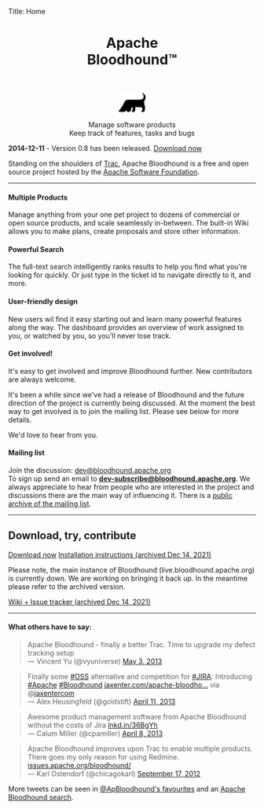 Title: Home

<div class="row">
        <div class="container-box span8 offset2">
            <div class="jumbotron" align="center">
                <h1 style="position: relative;">Apache<br /> Bloodhound<span class="tm">&#153;</span></h1>
                <br />
                <p><img src="img/logo_houndOnly.png" alt="Bloodhound Logo" /></p>
                <p>Manage software products<br />
                    Keep track of features, tasks and bugs</p>
            </div>
            <div class="alert alert-success"><strong>2014-12-11</strong> - Version 0.8 has been released. <a href="https://www.apache.org/dyn/closer.cgi/bloodhound/apache-bloodhound-0.8.tar.gz">Download now</a></div>

Standing on the shoulders of [Trac](https://trac.edgewall.org/), Apache Bloodhound is a free and open source project hosted by the [Apache Software Foundation](https://www.apache.org/).

<!--a href="https://twitter.com/apbloodhound" class="twitter-follow-button" data-show-count="false" data-dnt="true">Follow @apbloodhound</a-->
<!--iframe src="http://ghbtns.com/github-btn.html?user=apache&repo=bloodhound&type=watch&count=true"
  allowtransparency="true" frameborder="0" scrolling="0" width="110" height="20"></iframe-->

----

#### Multiple Products
Manage anything from your one pet project to dozens of commercial or open source products, and scale seamlessly in-between. The built-in Wiki allows you to make plans, create proposals and store other information.

#### Powerful Search
The full-text search intelligently ranks results to help you find what you're looking for quickly. Or just type in the ticket id to navigate directly to it, and more.

#### User-friendly design
New users wil find it easy starting out and learn many powerful features along the way. The dashboard provides an overview of work assigned to you, or watched by you, so you'll never lose track.

#### Get involved!
<!--
                        <a href="https://live.bloodhound.apache.org/bloodhound/products/BHD/wiki/BloodhoundContributing">It's easy to get involved</a>
                        -->
It's easy to get involved and improve Bloodhound further.
New contributors are always welcome.

It's been a while since we've had a release of Bloodhound and the
                        future direction of the project is currently being discussed. At
                        the moment the best way to get involved is to join the mailing
                        list. Please see below for more details.

<!--
                    <p>
                        You can also help by
                        <a href="https://live.bloodhound.apache.org/bloodhound/products/BHD/">reporting bugs</a>,
                        asking questions on the
                        <a href="https://live.bloodhound.apache.org/bloodhound/products/BHD/wiki/BloodhoundContactInfo">mailing list</a>
                        or our
                        <a href="https://live.bloodhound.apache.org/bloodhound/products/BHD/wiki/BloodhoundContactInfo">IRC channel</a>
                        .
                    </p>
                    -->

We'd love to hear from you.

#### Mailing list
Join the discussion: dev@bloodhound.apache.org<br>
To sign up send an email to <strong>dev-subscribe@bloodhound.apache.org</strong>.
                    We always appreciate to hear from people who are interested in the project and discussions there are the main way of influencing it.
                    There is a
                    [public archive of the mailing list](http://mail-archives.apache.org/mod_mbox/bloodhound-dev/).

----

<div class="download-area">
                <p><h2>Download, try, contribute</h2></p>
                <p>
                    <a class="btn btn-success" href="https://www.apache.org/dyn/closer.lua/bloodhound/apache-bloodhound-0.8.tar.gz">Download now</a>
                    <!--
                    <a href="https://live.bloodhound.apache.org/bloodhound/products/BHD/wiki/BloodhoundInstall">Installation instructions</a>
                    -->
                    <a href="https://web.archive.org/web/20211214161535/https://live.bloodhound.apache.org/bloodhound/products/BHD/wiki/BloodhoundInstall">Installation instructions (archived Dec 14, 2021)</a>
                </p>
                <!--
                <p>
                    <a class="btn btn-primary" href="https://live.bloodhound.apache.org/bloodhound/">Wiki + Issue tracker</a>
                </p>
                -->
                <p>
                    Please note, the main instance of Bloodhound (live.bloodhound.apache.org)
                    is currently down. We are working on bringing it back up. 
                    In the meantime please refer to the archived version.
                </p>
                <p>
                    <a class="btn btn-primary" href="https://web.archive.org/web/20211214163046/https://live.bloodhound.apache.org/bloodhound">Wiki + Issue tracker (archived Dec 14, 2021)</a>
                </p>
</div>

----

#### What others have to say:

<div class="tweets">

> Apache Bloodhound - finally a better Trac. Time to upgrade my defect tracking setup \
>                        &mdash; Vincent Yu (@vyuniverse) [May 3, 2013](https://twitter.com/vyuniverse/status/330423421945122816)

> Finally some [#OSS](https://twitter.com/search/%23OSS) alternative and competition for [#JIRA](https://twitter.com/search/%23JIRA): Introducing [#Apache](https://twitter.com/search/%23Apache) [#Bloodhound](https://twitter.com/search/%23Bloodhound) [jaxenter.com/apache-bloodho…](http://t.co/t9ho5Herru "http://jaxenter.com/apache-bloodhound-a-new-breed-of-issue-tracker-46761.html") via @[jaxentercom](https://twitter.com/jaxentercom) \
>                        &mdash; Alex Heusingfeld (@goldstift) [April 11, 2013](https://twitter.com/goldstift/status/322403054655766528)

> Awesome product management software from Apache Bloodhound without the costs of Jira [lnkd.in/36BgYh](http://t.co/WluVAe6fC8 "http://lnkd.in/36BgYh") \
>                        &mdash; Calum Miller (@cpamiller) [April 8, 2013](https://twitter.com/cpamiller/status/321205151182491648)

> Apache Bloodhound improves upon Trac to enable multiple products. There goes my only reason for using Redmine. [issues.apache.org/bloodhound/](https://t.co/2bAK6LM5 "https://issues.apache.org/bloodhound/") \
>                        &mdash; Karl Ostendorf (@chicagokarl) [September 17, 2012](https://twitter.com/chicagokarl/status/247656964212019201)

</div>

More tweets can be seen in [@ApBloodhound's favourites](https://twitter.com/apbloodhound/favorites) and an [Apache Bloodhound search](https://twitter.com/search/realtime?q=%22apache%20bloodhound%22%20OR%20%22bloodhound.apache.org%22%20OR%20%22issues.apache.org%2Fbloodhound%22%20OR%20%23apbh&src=typd).

</div><!-- container-box -->
</div>
